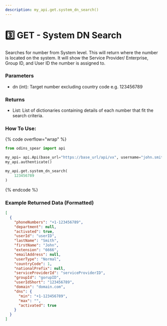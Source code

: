 ```yaml
---
description: my_api.get.system_dn_search()
---
```


# 3️⃣ GET - System DN Search

Searches for number from System level. This will return where the number is located on the system. It will show the Service Provider/ Enterprise, Group ID, and User ID the number is assigned to.

### Parameters&#x20;

* dn (int): Target number excluding country code e.g. 123456789

### Returns

* List: List of dictionaries containing details of each number that fit the search criteria. 

### How To Use:

{% code overflow="wrap" %}
```python
from odins_spear import api

my_api= api.Api(base_url="https://base_url/api/vx", username="john.smith", password="ODIN_INSTANCE_1")
my_api.authenticate()

my_api.get.system_dn_search(
    123456789
)
```
{% endcode %}

### Example Returned Data (Formatted)

```json
[
  {
    "phoneNumbers": "+1-123456789",
    "department": null,
    "activated": true,
    "userId": "userID",
    "lastName": "Smith",
    "firstName": "John",
    "extension": "6666",
    "emailAddress": null,
    "userType": "Normal",
    "countryCode": 1,
    "nationalPrefix": null,
    "serviceProviderId": "serviceProviderID",
    "groupId": "gorupID",
    "userIdShort": "123456789",
    "domain": "domain.com",
    "dns": {
      "min": "+1-123456789",
      "max": "",
      "activated": true
    }
  }
]
```
